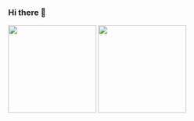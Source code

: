 ### Hi there 👋

<!--
**JongaMatos/JongaMatos** is a ✨ _special_ ✨ repository because its `README.md` (this file) appears on your GitHub profile.

Here are some ideas to get you started:

- 🔭 I’m currently working on ...
- 🌱 I’m currently learning ...
- 👯 I’m looking to collaborate on ...
- 🤔 I’m looking for help with ...
- 💬 Ask me about ...
- 📫 How to reach me: ...
- 😄 Pronouns: ...
- ⚡ Fun fact: ...
-->

<p>

  <img height="180em" src="https://github-readme-stats.vercel.app/api?username=JongaMatos&show_icons=true&theme=radical" />
  <img height="180em" src="https://github-readme-stats-eight-theta.vercel.app/api/top-langs/?username=JongaMatos&theme=radical&layout=compact&exclude_lang=java+r" />

</p>
